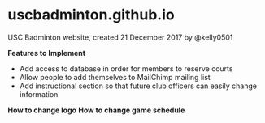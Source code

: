 # uscbadminton.github.io
USC Badminton website, created 21 December 2017 by @kelly0501

**Features to Implement**
- Add access to database in order for members to reserve courts
- Allow people to add themselves to MailChimp mailing list
- Add instructional section so that future club officers can easily change information

**How to change logo**
**How to change game schedule**